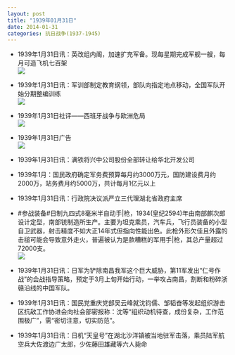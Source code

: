 ```yaml
---
layout: post
title: "1939年01月31日"
date: 2014-01-31
categories: 抗日战争(1937-1945)
---
```


<meta name="referrer" content="no-referrer" />

- 1939年1月31日讯：英改组内阁，加速扩充军备。现每星期完成军舰一艘，每月可造飞机七百架 <br/><img src="https://ww4.sinaimg.cn/large/aca367d8jw1ed32mwnl59j20bs0hfadw.jpg" />

- 1939年1月31日讯：军训部制定教育纲领，部队向指定地点移动，全国军队开始分期整编训练 <br/><img src="https://ww2.sinaimg.cn/large/aca367d8jw1ed30wgckvrj20ec0c5gop.jpg" />

- 1939年1月31日社评——西班牙战争与欧洲危局 <br/><img src="https://ww2.sinaimg.cn/large/aca367d8jw1ed2z69896gj20o60y6wxg.jpg" />

- 1939年1月31日广告 <br/><img src="https://ww2.sinaimg.cn/large/aca367d8jw1ed2s8be907j20980aujsx.jpg" />

- 1939年1月31日讯：满铁将兴中公司股份全部转让给华北开发公司 

- 1939年1月：国民政府确定军务费预算每月约3000万元，国防建设费月约2000万，站务费月约5000万，共计每月1亿元以上 

- 1939年1月31日讯：行政院决议派严立三代理湖北省政府主席 

- #参战装备#日制九四式8毫米半自动手|枪，1934(皇纪2594)年由南部麒次郎设计定型，南部铳制造所生产。主要为坦克乘员，汽车兵，飞行员装备的小型自卫武器，射击精度不如大正14年式但指向性能出色。此枪外形欠佳且外露的击槌可能会导致意外走火，普遍被认为是款糟糕的军用手|枪，其总产量超过72000支。 <br/><img src="https://ww4.sinaimg.cn/large/aca367d8jw1ed2ht10rehj20f41x2avu.jpg" />

- 1939年1月31日讯：日军为铲除南昌我军这个巨大威胁，第11军发出“仁号作战”的会战指导策略，预定于3月上旬开始行动，一举攻占南昌，割断和粉碎浙赣沿线的中国军队。 

- 1939年1月31日讯：国民党重庆党部吴云峰就沈钧儒、邹韬奋等发起组织游击区抗敌工作协进会向社会部密报称：沈等“组织动机待查，成份复杂，工作范围极广”，需“密切注意，切实防范”。 

- 1939年1月31日讯：日机“天皇号”在湖北沙洋镇被当地驻军击落，乘员陆军航空兵大佐渡边广太郎，少佐藤田雄藏等六人毙命 


